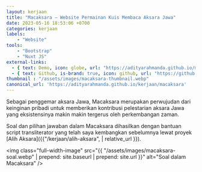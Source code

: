 ```yaml
---
layout: kerjaan
title: "Macaksara – Website Permainan Kuis Membaca Aksara Jawa"
date: 2023-05-16 18:53:06 +0700
categories: kerjaan
labels: 
    - "Website" 
tools: 
    - "Bootstrap" 
    - "Nuxt JS"
external-links:
  - { text: Demo, icon: globe, url: "https://adityarahmanda.github.io/macaksara" }
  - { text: Github, is-brand: true, icon: github, url: "https://github.com/adityarahmanda/macaksara" }
thumbnail : "/assets/images/macaksara-thumbnail.webp"
canonical_url: 'https://adityarahmanda.github.io/kerjaan/macaksara'
---
```

Sebagai penggemar aksara Jawa, Macaksara merupakan perwujudan dari keinginan pribadi untuk memberikan kontribusi pelestarian aksara Jawa yang eksistensinya makin makin tergerus oleh perkembangan zaman.

<!--excerpt-->

Soal dan pilihan jawaban dalam Macaksara dihasilkan dengan bantuan script transliterator yang telah saya kembangkan sebelumnya lewat proyek [Alih Aksara]({{"/kerjaan/alih-aksara", | relative_url }})​.

<img class="full-width-image" src="{{ "/assets/images/macaksara-soal.webp" | prepend: site.baseurl | prepend: site.url }}" alt="Soal dalam Macaksara" />